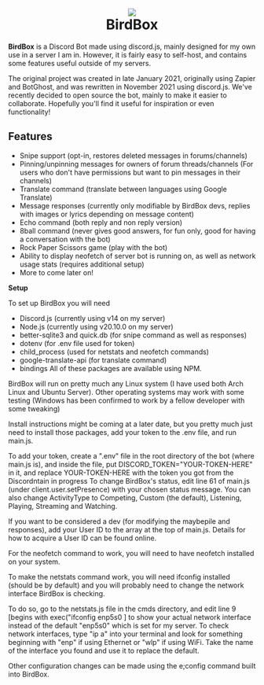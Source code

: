 <h1 align="center">
  <img src=https://github.com/grumpzalt/BirdBox/assets/59405169/5e50b03c-e574-41f0-b5b1-4417e74d1e4e>
  <br>
  BirdBox
</h1>

**BirdBox** is a Discord Bot made using discord.js, mainly designed for my own use in a server I am in. However, it is fairly easy to self-host, and contains some features useful outside of my servers.

The original project was created in late January 2021, originally using Zapier and BotGhost, and was rewritten in November 2021 using discord.js. We've recently decided to open source the bot, mainly to make it easier to collaborate. Hopefully you'll find it useful for inspiration or even functionality!

## Features

- Snipe support (opt-in, restores deleted messages in forums/channels)
- Pinning/unpinning messages for owners of forum threads/channels (For users who don't have permissions but want to pin messages in their channels)
- Translate command (translate between languages using Google Translate)
- Message responses (currently only modifiable by BirdBox devs, replies with images or lyrics depending on message content)
- Echo command (both reply and non reply version)
- 8ball command (never gives good answers, for fun only, good for having a conversation with the bot)
- Rock Paper Scissors game (play with the bot)
- Ability to display neofetch of server bot is running on, as well as network usage stats (requires additional setup)
- More to come later on!

**Setup**

To set up BirdBox you will need

- Discord.js (currently using v14 on my server)
- Node.js (currently using v20.10.0 on my server)
- better-sqlite3 and quick.db (for snipe command as well as responses)
- dotenv (for .env file used for token)
- child_process (used for netstats and neofetch commands)
- google-translate-api (for translate command)
- bindings
All of these packages are available using NPM.

BirdBox will run on pretty much any Linux system (I have used both Arch Linux and Ubuntu Server). Other operating systems may work with some testing (Windows has been confirmed to work by a fellow developer with some tweaking)

Install instructions might be coming at a later date, but you pretty much just need to install those packages, add your token to the .env file, and run main.js.

To add your token, create a ".env" file in the root directory of the bot (where main.js is), and inside the file, put DISCORD_TOKEN="YOUR-TOKEN-HERE" in it, and replace YOUR-TOKEN-HERE with the token you got from the Discordntain in progress 
To change BirdBox's status, edit line 61 of main.js (under client.user.setPresence) with your chosen status message.
You can also change ActivityType to Competing, Custom (the default), Listening, Playing, Streaming and Watching.

If you want to be considered a dev (for modifying the maybepile and responses), add your User ID to the array at the top of main.js. Details for how to acquire a User ID can be found online.

For the neofetch command to work, you will need to have neofetch installed on your system.

To make the netstats command work, you will need ifconfig installed (should be by default) and you will probably need to change the network interface BirdBox is checking.

To do so, go to the netstats.js file in the cmds directory, and edit line 9 [begins with exec("ifconfig enp5s0 ] to show your actual network interface instead of the default "enp5s0" which is set for my server. To check network interfaces, type "ip a" into your terminal and look for something beginning with "enp" if using Ethernet or "wlp" if using WiFi. Take the name of the interface you found and use it to replace the default.

Other configuration changes can be made using the e;config command built into BirdBox.



